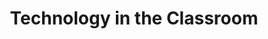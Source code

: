 ---
layout: topic
title: "Technology in the Classroom"
group: broader-issues
category: technology-in-the-classroom
permalink: /broader-issues/technology-in-the-classroom
sidebar:
  nav: "side-nav"
---